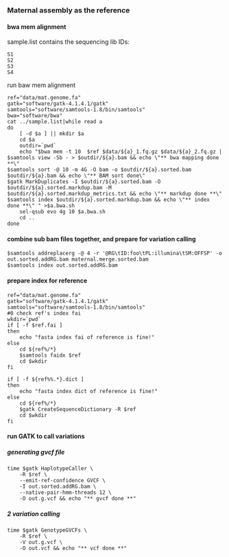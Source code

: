 ### Maternal assembly as the reference

#### bwa mem alignment

sample.list contains the sequencing lib IDs:

```text
S1
S2
S3
S4
```


run baw mem alignment

```
ref="data/mat.genome.fa"
gatk="software/gatk-4.1.4.1/gatk"
samtools="software/samtools-1.8/bin/samtools"
bwa="software/bwa"
cat ../sample.list|while read a
do
	[ -d $a ] || mkdir $a
	cd $a
	outdir=`pwd`
	echo "$bwa mem -t 10  $ref $data/${a}_1.fq.gz $data/${a}_2.fq.gz | $samtools view -Sb - > $outdir/${a}.bam && echo \"** bwa mapping done **\"
$samtools sort -@ 10 -m 4G -O bam -o $outdir/${a}.sorted.bam $outdir/${a}.bam && echo \"** BAM sort done\"
$gatk MarkDuplicates -I $outdir/${a}.sorted.bam -O $outdir/${a}.sorted.markdup.bam -M $outdir/${a}.sorted.markdup_metrics.txt && echo \"** markdup done **\"
$samtools index $outdir/${a}.sorted.markdup.bam && echo \"** index done **\" " >$a.bwa.sh
	sel-qsub evo 4g 10 $a.bwa.sh
	cd ..
done
```

#### combine sub bam files together, and prepare for variation calling

```
$samtools addreplacerg -@ 4 -r '@RG\tID:foo\tPL:illumina\tSM:OFFSP' -o out.sorted.addRG.bam maternal.merge.sorted.bam
$samtools index out.sorted.addRG.bam
```

#### prepare index for reference
```
ref="data/mat.genome.fa"
gatk="software/gatk-4.1.4.1/gatk"
samtools="software/samtools-1.8/bin/samtools"
#0 check ref's index fai
wkdir=`pwd`
if [ -f $ref.fai ]
then
	echo "fasta index fai of reference is fine!"
else
	cd ${ref%/*}
	$samtools faidx $ref
	cd $wkdir
fi

if [ -f ${ref%%.*}.dict ]
then
	echo "fasta index dict of reference is fine!"
else
	cd ${ref%/*}
	$gatk CreateSequenceDictionary -R $ref
	cd $wkdir
fi
```

#### run GATK to call variations

##### generating gvcf file

```
time $gatk HaplotypeCaller \
	-R $ref \
	--emit-ref-confidence GVCF \
	-I out.sorted.addRG.bam \
	--native-pair-hmm-threads 12 \
	-O out.g.vcf && echo "** gvcf done **"
```

##### 2 variation calling

```
time $gatk GenotypeGVCFs \
	-R $ref \
	-V out.g.vcf \
	-O out.vcf && echo "** vcf done **"
```
